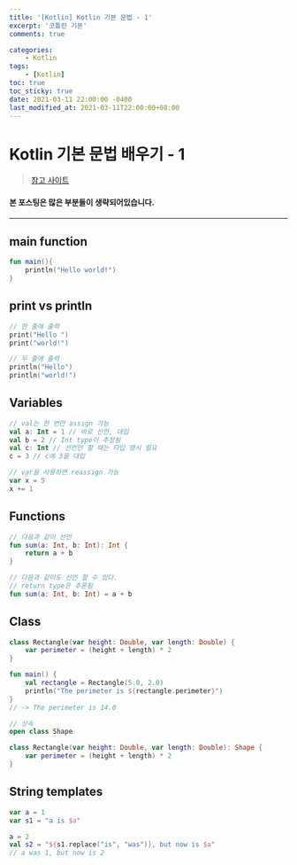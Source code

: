 ```yaml
---
title: '[Kotlin] Kotlin 기본 문법 - 1'
excerpt: '코틀린 기본'
comments: true

categories:
    - Kotlin
tags:
    - [Kotlin]
toc: true
toc_sticky: true
date: 2021-03-11 22:00:00 -0400
last_modified_at: 2021-03-11T22:00:00+08:00
---
```


# Kotlin 기본 문법 배우기 - 1

> [참고 사이트](https://kotlinlang.org/docs/basic-syntax.html)

#### 본 포스팅은 많은 부분들이 생략되어있습니다.

<hr>

## main function

```kotlin
fun main(){
    println("Hello world!")
}
```

## print vs println

```kotlin
// 한 줄에 출력
print("Hello ")
print("world!")
```

```kotlin
// 두 줄에 출력
println("Hello")
println("world!")
```

## Variables

```kotlin
// val는 한 번만 assign 가능
val a: Int = 1 // 바로 선언, 대입
val b = 2 // Int type이 추정됨
val c: Int // 선언만 할 때는 타입 명시 필요
c = 3 // c에 3을 대입
```

```kotlin
// var을 사용하면 reassign 가능
var x = 5
x += 1
```

## Functions

```kotlin
// 다음과 같이 선언
fun sum(a: Int, b: Int): Int {
    return a + b
}
```

```kotlin
// 다음과 같이도 선언 할 수 있다.
// return type은 추론됨
fun sum(a: Int, b: Int) = a + b
```

## Class

```kotlin
class Rectangle(var height: Double, var length: Double) {
    var perimeter = (height + length) * 2
}

fun main() {
    val rectangle = Rectangle(5.0, 2.0)
    println("The perimeter is ${rectangle.perimeter}")
}
// -> The perimeter is 14.0
```

```kotlin
// 상속
open class Shape

class Rectangle(var height: Double, var length: Double): Shape {
    var perimeter = (height + length) * 2
}
```

## String templates

```kotlin
var a = 1
var s1 = "a is $a"

a = 2
val s2 = "${s1.replace("is", "was")}, but now is $a"
// a was 1, but now is 2
```
